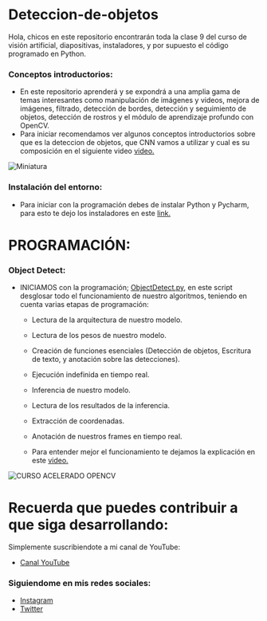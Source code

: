 # Deteccion-de-objetos
Hola, chicos en este repositorio encontrarán toda la clase 9 del curso de visión artificial, diapositivas, instaladores, y por supuesto el código programado en Python.

### Conceptos introductorios:
- En este repositorio aprenderá y se expondrá a una amplia gama de temas interesantes como manipulación de imágenes y videos, mejora de imágenes, filtrado, detección de bordes, detección y seguimiento de objetos, detección de rostros y el módulo de aprendizaje profundo con OpenCV.
- Para iniciar recomendamos ver algunos conceptos introductorios sobre que es la deteccion de objetos, que CNN vamos a utilizar y cual es su composición en el siguiente video [video.](https://youtu.be/JHaVF27J_0I)


![Miniatura](https://user-images.githubusercontent.com/85022752/231582851-78a935e3-f7ba-4901-8694-b7cf252cc015.jpg)


### Instalación del entorno:
- Para iniciar con la programación debes de instalar Python y Pycharm, para esto te dejo los instaladores en este [link.](https://drive.google.com/drive/folders/1QY4yvfdcG3BObTwtHJSdWfW-vPyKMiNS?usp=share_link)

# PROGRAMACIÓN:

### Object Detect:
- INICIAMOS con la programación; [ObjectDetect.py,](https://github.com/AprendeIngenia/Deteccion-de-objetos/blob/7cddfc616c3e95e64421187ae3a62462edd73e35/ObjectDetect.py) en este script desglosar todo el funcionamiento de nuestro algoritmos, teniendo en cuenta varias etapas de programación:
  - Lectura de la arquitectura de nuestro modelo.
  - Lectura de los pesos de nuestro modelo.
  - Creación de funciones esenciales (Detección de objetos, Escritura de texto, y anotación sobre las detecciones).
  - Ejecución indefinida en tiempo real.
  - Inferencia de nuestro modelo.
  - Lectura de los resultados de la inferencia.
  - Extracción de coordenadas.
  - Anotación de nuestros frames en tiempo real.
 
 
  - Para entender mejor el funcionamiento te dejamos la explicación en este [video.](https://youtu.be/JHaVF27J_0I)


![CURSO ACELERADO OPENCV](https://user-images.githubusercontent.com/85022752/231584300-328eb95f-0abe-456c-a204-75bec88ca864.jpg)


# Recuerda que puedes contribuir a que siga desarrollando:
Simplemente suscribiendote a mi canal de YouTube:
- [Canal YouTube](https://www.youtube.com/channel/UCzwHEOCbsZLjfELperJ6VeQ/videos)

### Siguiendome en mis redes sociales: 
- [Instagram](https://www.instagram.com/santiagsanchezr/)
- [Twitter](https://twitter.com/SantiagSanchezR)
